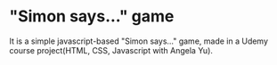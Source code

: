 # "Simon says..." game
It is a simple javascript-based "Simon says..." game, made in a Udemy course project(HTML, CSS, Javascript with Angela Yu). 
